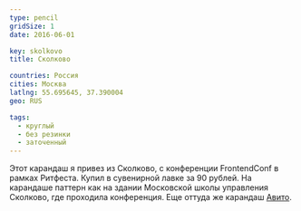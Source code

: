 ```yaml
---
type: pencil
gridSize: 1
date: 2016-06-01

key: skolkovo
title: Сколково

countries: Россия
cities: Москва
latlng: 55.695645, 37.390004
geo: RUS

tags:
  - круглый
  - без резинки
  - заточенный
---
```


Этот карандаш я привез из Сколково, с конференции FrontendConf в рамках Ритфеста. Купил в сувенирной лавке за 90 рублей. На карандаше паттерн как на здании Московской школы управления Сколково, где проходила конференция. Еще оттуда же карандаш [Авито](?display=avito).
